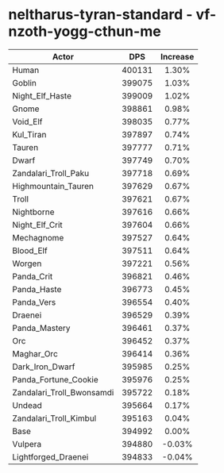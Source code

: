 # neltharus-tyran-standard - vf-nzoth-yogg-cthun-me
| Actor | DPS | Increase |
|---|:---:|:---:|
|Human|400131|1.30%|
|Goblin|399075|1.03%|
|Night_Elf_Haste|399009|1.02%|
|Gnome|398861|0.98%|
|Void_Elf|398035|0.77%|
|Kul_Tiran|397897|0.74%|
|Tauren|397777|0.71%|
|Dwarf|397749|0.70%|
|Zandalari_Troll_Paku|397718|0.69%|
|Highmountain_Tauren|397629|0.67%|
|Troll|397621|0.67%|
|Nightborne|397616|0.66%|
|Night_Elf_Crit|397604|0.66%|
|Mechagnome|397527|0.64%|
|Blood_Elf|397511|0.64%|
|Worgen|397221|0.56%|
|Panda_Crit|396821|0.46%|
|Panda_Haste|396773|0.45%|
|Panda_Vers|396554|0.40%|
|Draenei|396529|0.39%|
|Panda_Mastery|396461|0.37%|
|Orc|396452|0.37%|
|Maghar_Orc|396414|0.36%|
|Dark_Iron_Dwarf|395985|0.25%|
|Panda_Fortune_Cookie|395976|0.25%|
|Zandalari_Troll_Bwonsamdi|395722|0.18%|
|Undead|395664|0.17%|
|Zandalari_Troll_Kimbul|395163|0.04%|
|Base|394992|0.00%|
|Vulpera|394880|-0.03%|
|Lightforged_Draenei|394833|-0.04%|
